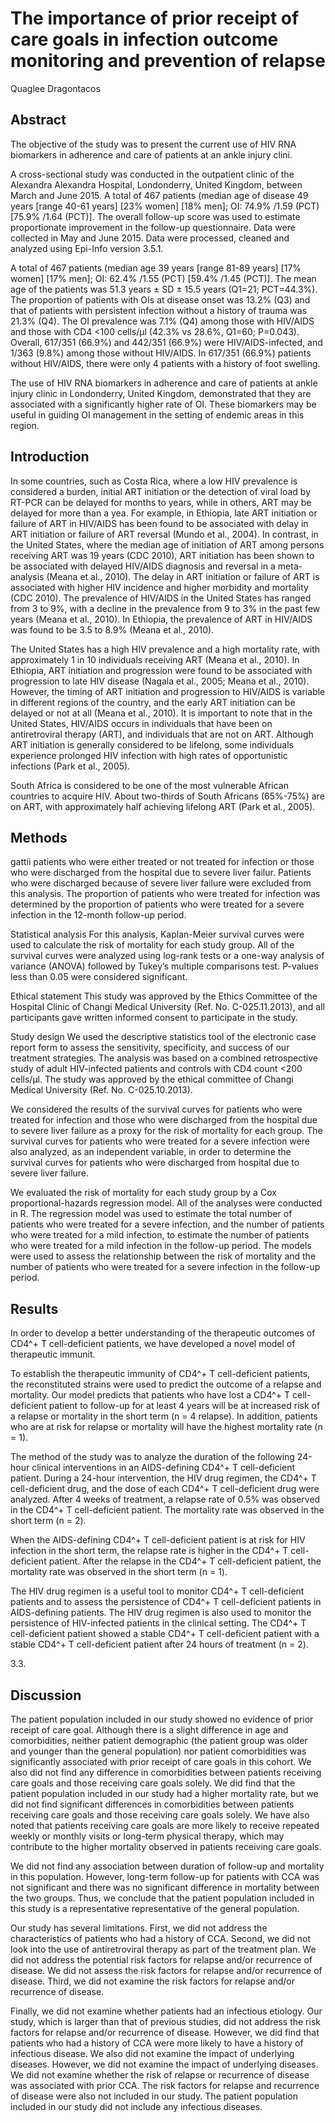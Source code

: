 # The importance of prior receipt of care goals in infection outcome monitoring and prevention of relapse
Quaglee Dragontacos


## Abstract
The objective of the study was to present the current use of HIV RNA biomarkers in adherence and care of patients at an ankle injury clini.

A cross-sectional study was conducted in the outpatient clinic of the Alexandra Alexandra Hospital, Londonderry, United Kingdom, between March and June 2015. A total of 467 patients (median age of disease 49 years [range 40-61 years] [23% women] [18% men]; OI: 74.9% /1.59 (PCT) [75.9% /1.64 (PCT)]. The overall follow-up score was used to estimate proportionate improvement in the follow-up questionnaire. Data were collected in May and June 2015. Data were processed, cleaned and analyzed using Epi-Info version 3.5.1.

A total of 467 patients (median age 39 years [range 81-89 years] [17% women] [17% men]; OI: 62.4% /1.55 (PCT) [59.4% /1.45 (PCT)]. The mean age of the patients was 51.3 years ± SD ± 15.5 years (Q1=21; PCT=44.3%). The proportion of patients with OIs at disease onset was 13.2% (Q3) and that of patients with persistent infection without a history of trauma was 21.3% (Q4). The OI prevalence was 7.1% (Q4) among those with HIV/AIDS and those with CD4 <100 cells/µl (42.3% vs 28.6%, Q1=60; P=0.043). Overall, 617/351 (66.9%) and 442/351 (66.9%) were HIV/AIDS-infected, and 1/363 (9.8%) among those without HIV/AIDS. In 617/351 (66.9%) patients without HIV/AIDS, there were only 4 patients with a history of foot swelling.

The use of HIV RNA biomarkers in adherence and care of patients at ankle injury clinic in Londonderry, United Kingdom, demonstrated that they are associated with a significantly higher rate of OI. These biomarkers may be useful in guiding OI management in the setting of endemic areas in this region.


## Introduction
In some countries, such as Costa Rica, where a low HIV prevalence is considered a burden, initial ART initiation or the detection of viral load by RT-PCR can be delayed for months to years, while in others, ART may be delayed for more than a yea. For example, in Ethiopia, late ART initiation or failure of ART in HIV/AIDS has been found to be associated with delay in ART initiation or failure of ART reversal (Mundo et al., 2004). In contrast, in the United States, where the median age of initiation of ART among persons receiving ART was 19 years (CDC 2010), ART initiation has been shown to be associated with delayed HIV/AIDS diagnosis and reversal in a meta-analysis (Meana et al., 2010). The delay in ART initiation or failure of ART is associated with higher HIV incidence and higher morbidity and mortality (CDC 2010). The prevalence of HIV/AIDS in the United States has ranged from 3 to 9%, with a decline in the prevalence from 9 to 3% in the past few years (Meana et al., 2010). In Ethiopia, the prevalence of ART in HIV/AIDS was found to be 3.5 to 8.9% (Meana et al., 2010).

The United States has a high HIV prevalence and a high mortality rate, with approximately 1 in 10 individuals receiving ART (Meana et al., 2010). In Ethiopia, ART initiation and progression were found to be associated with progression to late HIV disease (Nagala et al., 2005; Meana et al., 2010). However, the timing of ART initiation and progression to HIV/AIDS is variable in different regions of the country, and the early ART initiation can be delayed or not at all (Meana et al., 2010). It is important to note that in the United States, HIV/AIDS occurs in individuals that have been on antiretroviral therapy (ART), and individuals that are not on ART. Although ART initiation is generally considered to be lifelong, some individuals experience prolonged HIV infection with high rates of opportunistic infections (Park et al., 2005).

South Africa is considered to be one of the most vulnerable African countries to acquire HIV. About two-thirds of South Africans (65%-75%) are on ART, with approximately half achieving lifelong ART (Park et al., 2005).


## Methods
gattii patients who were either treated or not treated for infection or those who were discharged from the hospital due to severe liver failur. Patients who were discharged because of severe liver failure were excluded from this analysis. The proportion of patients who were treated for infection was determined by the proportion of patients who were treated for a severe infection in the 12-month follow-up period.

Statistical analysis
For this analysis, Kaplan-Meier survival curves were used to calculate the risk of mortality for each study group. All of the survival curves were analyzed using log-rank tests or a one-way analysis of variance (ANOVA) followed by Tukey’s multiple comparisons test. P-values less than 0.05 were considered significant.

Ethical statement
This study was approved by the Ethics Committee of the Hospital Clinic of Changi Medical University (Ref. No. C-025.11.2013), and all participants gave written informed consent to participate in the study.

Study design
We used the descriptive statistics tool of the electronic case report form to assess the sensitivity, specificity, and success of our treatment strategies. The analysis was based on a combined retrospective study of adult HIV-infected patients and controls with CD4 count <200 cells/µl. The study was approved by the ethical committee of Changi Medical University (Ref. No. C-025.10.2013).

We considered the results of the survival curves for patients who were treated for infection and those who were discharged from the hospital due to severe liver failure as a proxy for the risk of mortality for each group. The survival curves for patients who were treated for a severe infection were also analyzed, as an independent variable, in order to determine the survival curves for patients who were discharged from hospital due to severe liver failure.

We evaluated the risk of mortality for each study group by a Cox proportional-hazards regression model. All of the analyses were conducted in R. The regression model was used to estimate the total number of patients who were treated for a severe infection, and the number of patients who were treated for a mild infection, to estimate the number of patients who were treated for a mild infection in the follow-up period. The models were used to assess the relationship between the risk of mortality and the number of patients who were treated for a severe infection in the follow-up period.


## Results
In order to develop a better understanding of the therapeutic outcomes of CD4^+ T cell-deficient patients, we have developed a novel model of therapeutic immunit.

To establish the therapeutic immunity of CD4^+ T cell-deficient patients, the reconstituted strains were used to predict the outcome of a relapse and mortality. Our model predicts that patients who have lost a CD4^+ T cell-deficient patient to follow-up for at least 4 years will be at increased risk of a relapse or mortality in the short term (n = 4 relapse). In addition, patients who are at risk for relapse or mortality will have the highest mortality rate (n = 1).

The method of the study was to analyze the duration of the following 24-hour clinical interventions in an AIDS-defining CD4^+ T cell-deficient patient. During a 24-hour intervention, the HIV drug regimen, the CD4^+ T cell-deficient drug, and the dose of each CD4^+ T cell-deficient drug were analyzed. After 4 weeks of treatment, a relapse rate of 0.5% was observed in the CD4^+ T cell-deficient patient. The mortality rate was observed in the short term (n = 2).

When the AIDS-defining CD4^+ T cell-deficient patient is at risk for HIV infection in the short term, the relapse rate is higher in the CD4^+ T cell-deficient patient. After the relapse in the CD4^+ T cell-deficient patient, the mortality rate was observed in the short term (n = 1).

The HIV drug regimen is a useful tool to monitor CD4^+ T cell-deficient patients and to assess the persistence of CD4^+ T cell-deficient patients in AIDS-defining patients. The HIV drug regimen is also used to monitor the persistence of HIV-infected patients in the clinical setting. The CD4^+ T cell-deficient patient showed a stable CD4^+ T cell-deficient patient with a stable CD4^+ T cell-deficient patient after 24 hours of treatment (n = 2).

3.3.


## Discussion

The patient population included in our study showed no evidence of prior receipt of care goal. Although there is a slight difference in age and comorbidities, neither patient demographic (the patient group was older and younger than the general population) nor patient comorbidities was significantly associated with prior receipt of care goals in this cohort. We also did not find any difference in comorbidities between patients receiving care goals and those receiving care goals solely. We did find that the patient population included in our study had a higher mortality rate, but we did not find significant differences in comorbidities between patients receiving care goals and those receiving care goals solely. We have also noted that patients receiving care goals are more likely to receive repeated weekly or monthly visits or long-term physical therapy, which may contribute to the higher mortality observed in patients receiving care goals.

We did not find any association between duration of follow-up and mortality in this population. However, long-term follow-up for patients with CCA was not significant and there was no significant difference in mortality between the two groups. Thus, we conclude that the patient population included in this study is a representative representative of the general population.

Our study has several limitations. First, we did not address the characteristics of patients who had a history of CCA. Second, we did not look into the use of antiretroviral therapy as part of the treatment plan. We did not address the potential risk factors for relapse and/or recurrence of disease. We did not assess the risk factors for relapse and/or recurrence of disease. Third, we did not examine the risk factors for relapse and/or recurrence of disease.

Finally, we did not examine whether patients had an infectious etiology. Our study, which is larger than that of previous studies, did not address the risk factors for relapse and/or recurrence of disease. However, we did find that patients who had a history of CCA were more likely to have a history of infectious disease. We also did not examine the impact of underlying diseases. However, we did not examine the impact of underlying diseases. We did not examine whether the risk of relapse or recurrence of disease was associated with prior CCA. The risk factors for relapse and recurrence of disease were also not included in our study. The patient population included in our study did not include any infectious diseases.
